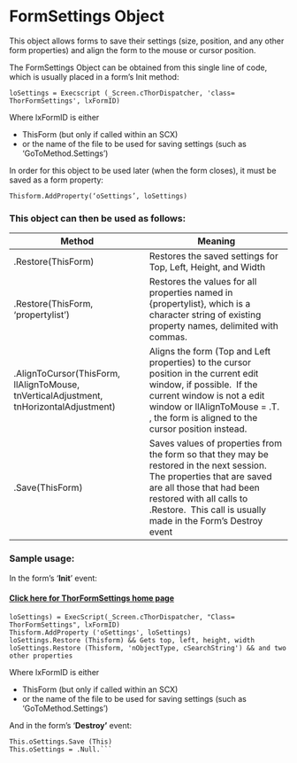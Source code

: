 ﻿FormSettings Object
===

This object allows forms to save their settings (size, position, and any other form properties) and align the form to the mouse or cursor position.

The FormSettings Object can be obtained from this single line of code, which is usually placed in a form’s Init method:

```loSettings = Execscript (_Screen.cThorDispatcher, 'class= ThorFormSettings', lxFormID)```

Where lxFormID is either

*   ThisForm (but only if called within an SCX)
*   or the name of the file to be used for saving settings (such as ‘GoToMethod.Settings’)

In order for this object to be used later (when the form closes), it must be saved as a form property:

    Thisform.AddProperty(‘oSettings’, loSettings)


### This object can then be used as follows:

Method|Meaning
---|---
.Restore(ThisForm)|Restores the saved settings for Top, Left, Height, and Width
.Restore(ThisForm, ‘propertylist’)|Restores the values for all properties named in {propertylist}, which is a character string of existing property names, delimited with commas.
.AlignToCursor(ThisForm, llAlignToMouse, tnVerticalAdjustment, tnHorizontalAdjustment)|Aligns the form (Top and Left properties) to the cursor position in the current edit window, if possible.  If the current window is not a edit window or llAlignToMouse = .T. , the form is aligned to the cursor position instead.
.Save(ThisForm)|Saves values of properties from the form so that they may be restored in the next session.  The properties that are saved are all those that had been restored with all calls to .Restore.  This call is usually made in the Form’s Destroy event


### Sample usage:

In the form’s ‘**Init**’ event:

#### [Click here for ThorFormSettings home page](Thor_framework_formsettings.md)


    loSettings) = ExecScript(_Screen.cThorDispatcher, "Class= ThorFormSettings", lxFormID)
    Thisform.AddProperty ('oSettings', loSettings)
    loSettings.Restore (Thisform) && Gets top, left, height, width
    loSettings.Restore (Thisform, 'nObjectType, cSearchString') && and two other properties

Where lxFormID is either

*   ThisForm (but only if called within an SCX)
*   or the name of the file to be used for saving settings (such as ‘GoToMethod.Settings’)

And in the form’s ‘**Destroy’** event:

    This.oSettings.Save (This)
    This.oSettings = .Null.```